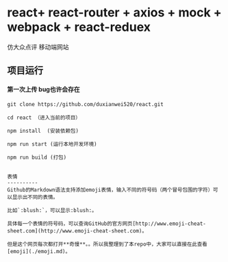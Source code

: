 react+ react-router + axios + mock + webpack + react-reduex
=========================== 
仿大众点评 移动端网站

## 项目运行

#### 第一次上传 bug也许会存在

```
git clone https://github.com/duxianwei520/react.git  

cd react （进入当前的项目）

npm install  (安装依赖包)

npm run start (运行本地开发环境)

npm run build (打包)


表情
----------
Github的Markdown语法支持添加emoji表情，输入不同的符号码（两个冒号包围的字符）可以显示出不同的表情。

比如`:blush:`，可以显示:blush:。

具体每一个表情的符号码，可以查询GitHub的官方网页[http://www.emoji-cheat-sheet.com](http://www.emoji-cheat-sheet.com)。

但是这个网页每次都打开**奇慢**。。所以我整理到了本repo中，大家可以直接在此查看[emoji](./emoji.md)。

